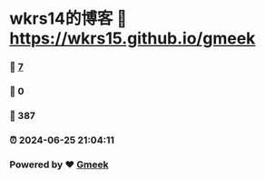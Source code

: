 # wkrs14的博客 :link: https://wkrs15.github.io/gmeek 
### :page_facing_up: [7](https://wkrs15.github.io/gmeek/tag.html) 
### :speech_balloon: 0 
### :hibiscus: 387 
### :alarm_clock: 2024-06-25 21:04:11 
### Powered by :heart: [Gmeek](https://github.com/Meekdai/Gmeek)
